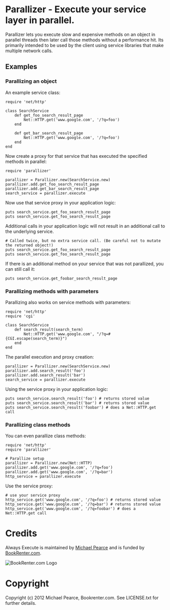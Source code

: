 # Parallizer - Execute your service layer in parallel.

Parallizer lets you execute slow and expensive methods on an object in parallel threads then later call those methods without a performance hit. Its primarily intended to be used by the client using service libraries that make multiple network calls.

## Examples

### Parallizing an object

An example service class:

    require 'net/http'
    
    class SearchService
        def get_foo_search_result_page
            Net::HTTP.get('www.google.com', '/?q=foo')
        end
        
        def get_bar_search_result_page
            Net::HTTP.get('www.google.com', '/?q=foo')
        end
    end
    
Now create a proxy for that service that has executed the specified methods in parallel:

    require 'parallizer'
    
    parallizer = Parallizer.new(SearchService.new)
    parallizer.add.get_foo_search_result_page
    parallizer.add.get_bar_search_result_page
    search_service = parallizer.execute

Now use that service proxy in your application logic:

    puts search_service.get_foo_search_result_page
    puts search_service.get_foo_search_result_page

Additional calls in your application logic will not result in an additional call to the underlying service.

    # Called twice, but no extra service call. (Be careful not to mutate the returned object!)
    puts search_service.get_foo_search_result_page
    puts search_service.get_foo_search_result_page

If there is an additional method on your service that was not parallized, you can still call it:

    puts search_service.get_foobar_search_result_page

### Parallizing methods with parameters

Parallizing also works on service methods with parameters:

    require 'net/http'
    require 'cgi'

    class SearchService
        def search_result(search_term)
            Net::HTTP.get('www.google.com', "/?q=#{CGI.escape(search_term)}")
        end
    end

The parallel execution and proxy creation:

    parallizer = Parallizer.new(SearchService.new)
    parallizer.add.search_result('foo')
    parallizer.add.search_result('bar')
    search_service = parallizer.execute

Using the service proxy in your application logic:

    puts search_service.search_result('foo') # returns stored value
    puts search_service.search_result('bar') # returns stored value
    puts search_service.search_result('foobar') # does a Net::HTTP.get call


### Parallizing class methods

You can even parallize class methods:

    require 'net/http'
    require 'parallizer'

    # Parallize setup
    parallizer = Parallizer.new(Net::HTTP)
    parallizer.add.get('www.google.com', '/?q=foo')
    parallizer.add.get('www.google.com', '/?q=bar')
    http_service = parallizer.execute

Use the service proxy:

    # use your service proxy
    http_service.get('www.google.com', '/?q=foo') # returns stored value
    http_service.get('www.google.com', '/?q=bar') # returns stored value
    http_service.get('www.google.com', '/?q=foobar') # does a Net::HTTP.get call


# Credits

Always Execute is maintained by [Michael Pearce](http://github.com/michaelgpearce) and is funded by [BookRenter.com](http://www.bookrenter.com "BookRenter.com").

![BookRenter.com Logo](http://assets0.bookrenter.com/images/header/bookrenter_logo.gif "BookRenter.com")

# Copyright

Copyright (c) 2012 Michael Pearce, Bookrenter.com. See LICENSE.txt for further details.


